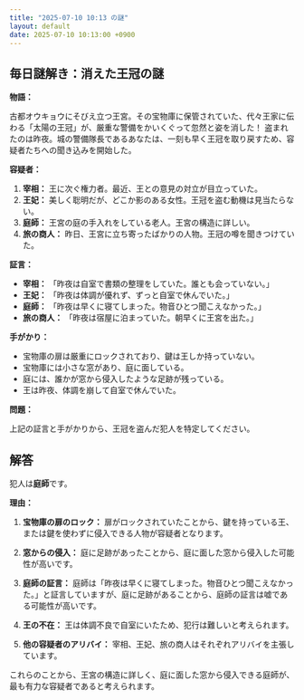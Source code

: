 ```yaml
---
title: "2025-07-10 10:13 の謎"
layout: default
date: 2025-07-10 10:13:00 +0900
---
```

## 毎日謎解き：消えた王冠の謎

**物語：**

古都オウキョウにそびえ立つ王宮。その宝物庫に保管されていた、代々王家に伝わる「太陽の王冠」が、厳重な警備をかいくぐって忽然と姿を消した！
盗まれたのは昨夜。城の警備隊長であるあなたは、一刻も早く王冠を取り戻すため、容疑者たちへの聞き込みを開始した。

**容疑者：**

1.  **宰相：** 王に次ぐ権力者。最近、王との意見の対立が目立っていた。
2.  **王妃：** 美しく聡明だが、どこか影のある女性。王冠を盗む動機は見当たらない。
3.  **庭師：** 王宮の庭の手入れをしている老人。王宮の構造に詳しい。
4.  **旅の商人：** 昨日、王宮に立ち寄ったばかりの人物。王冠の噂を聞きつけていた。

**証言：**

*   **宰相：** 「昨夜は自室で書類の整理をしていた。誰とも会っていない。」
*   **王妃：** 「昨夜は体調が優れず、ずっと自室で休んでいた。」
*   **庭師：** 「昨夜は早くに寝てしまった。物音ひとつ聞こえなかった。」
*   **旅の商人：** 「昨夜は宿屋に泊まっていた。朝早くに王宮を出た。」

**手がかり：**

*   宝物庫の扉は厳重にロックされており、鍵は王しか持っていない。
*   宝物庫には小さな窓があり、庭に面している。
*   庭には、誰かが窓から侵入したような足跡が残っている。
*   王は昨夜、体調を崩して自室で休んでいた。

**問題：**

上記の証言と手がかりから、王冠を盗んだ犯人を特定してください。

## 解答

犯人は**庭師**です。

**理由：**

1.  **宝物庫の扉のロック：** 扉がロックされていたことから、鍵を持っている王、または鍵を使わずに侵入できる人物が容疑者となります。

2.  **窓からの侵入：** 庭に足跡があったことから、庭に面した窓から侵入した可能性が高いです。

3.  **庭師の証言：** 庭師は「昨夜は早くに寝てしまった。物音ひとつ聞こえなかった。」と証言していますが、庭に足跡があることから、庭師の証言は嘘である可能性が高いです。

4.  **王の不在：** 王は体調不良で自室にいたため、犯行は難しいと考えられます。

5.  **他の容疑者のアリバイ：** 宰相、王妃、旅の商人はそれぞれアリバイを主張しています。

これらのことから、王宮の構造に詳しく、庭に面した窓から侵入できる庭師が、最も有力な容疑者であると考えられます。
